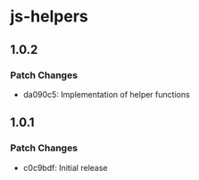 # js-helpers

## 1.0.2

### Patch Changes

- da090c5: Implementation of helper functions

## 1.0.1

### Patch Changes

- c0c9bdf: Initial release
